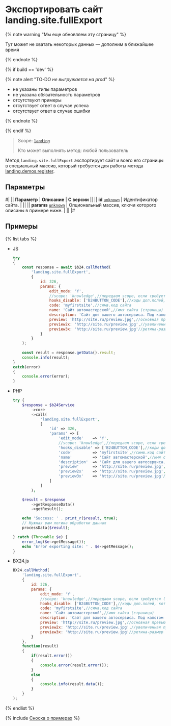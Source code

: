 # Экспортировать сайт landing.site.fullExport

{% note warning "Мы еще обновляем эту страницу" %}

Тут может не хватать некоторых данных — дополним в ближайшее время

{% endnote %}

{% if build == 'dev' %}

{% note alert "TO-DO _не выгружается на prod_" %}

- не указаны типы параметров
- не указана обязательность параметров
- отсутствуют примеры
- отсутствует ответ в случае успеха
- отсутствует ответ в случае ошибки

{% endnote %}

{% endif %}

> Scope: [`landing`](../../scopes/permissions.md)
>
> Кто может выполнять метод: любой пользователь

Метод `landing.site.fullExport` экспортирует сайт и всего его страницы в специальный массив, который требуется для работы метода [landing.demos.register](../demos/landing-demos-register.md).

## Параметры

#|
|| **Параметр** | **Описание** | **С версии** ||
|| **id**
[`unknown`](../../data-types.md) | Идентификатор сайта. | ||
|| **params**
[`unknown`](../../data-types.md) | Опциональный массив, ключи которого описаны в примере ниже. | ||
|#

## Примеры

{% list tabs %}

- JS


    ```js
    try
    {
    	const response = await $b24.callMethod(
    		'landing.site.fullExport',
    		{
    			id: 326,
    			params: {
    				edit_mode: 'Y',
    				//scope: 'knowledge',//передаем scope, если требуется ([подробнее](.))
    				hooks_disable: ['B24BUTTON_CODE'],//коды доп.полей, которые не надо экспртировать
    				code: 'myfirstsite',//симв.код сайта
    				name: 'Сайт автомастерской',//имя сайта (страницы)
    				description: 'Сайт для вашего автосервиса. Под капотом все самое нужное.',//описание сайта
    				preview: 'http://site.ru/preview.jpg',//основная превью-картинка для списка шаблонов (реком. 280x115)
    				preview2x: 'http://site.ru/preview.jpg',//увеличенная превью-картинка (рекомен. 560x230)
    				preview3x: 'http://site.ru/preview.jpg'//ретина-размер превью картинки (рекомен. 845x345)
    			}
    		}
    	);
    	
    	const result = response.getData().result;
    	console.info(result);
    }
    catch(error)
    {
    	console.error(error);
    }
    ```

- PHP


    ```php
    try {
        $response = $b24Service
            ->core
            ->call(
                'landing.site.fullExport',
                [
                    'id' => 326,
                    'params' => [
                        'edit_mode'    => 'Y',
                        //scope: 'knowledge',//передаем scope, если требуется ([подробнее](.))
                        'hooks_disable' => ['B24BUTTON_CODE'],//коды доп.полей, которые не надо экспртировать
                        'code'         => 'myfirstsite',//симв.код сайта
                        'name'         => 'Сайт автомастерской',//имя сайта (страницы)
                        'description'  => 'Сайт для вашего автосервиса. Под капотом все самое нужное.',//описание сайта
                        'preview'      => 'http://site.ru/preview.jpg',//основная превью-картинка для списка шаблонов (реком. 280x115)
                        'preview2x'    => 'http://site.ru/preview.jpg',//увеличенная превью-картинка (рекомен. 560x230)
                        'preview3x'    => 'http://site.ru/preview.jpg'//ретина-размер превью картинки (рекомен. 845x345)
                    ]
                ]
            );
    
        $result = $response
            ->getResponseData()
            ->getResult();
    
        echo 'Success: ' . print_r($result, true);
        // Нужная вам логика обработки данных
        processData($result);
    
    } catch (Throwable $e) {
        error_log($e->getMessage());
        echo 'Error exporting site: ' . $e->getMessage();
    }
    ```

- BX24.js

    ```js
    BX24.callMethod(
        'landing.site.fullExport',
        {
            id: 326,
            params: {
                edit_mode: 'Y',
                //scope: 'knowledge',//передаем scope, если требуется ([подробнее](.))
                hooks_disable: ['B24BUTTON_CODE'],//коды доп.полей, которые не надо экспртировать
                code: 'myfirstsite',//симв.код сайта
                name: 'Сайт автомастерской',//имя сайта (страницы)
                description: 'Сайт для вашего автосервиса. Под капотом все самое нужное.',//описание сайта
                preview: 'http://site.ru/preview.jpg',//основная превью-картинка для списка шаблонов (реком. 280x115)
                preview2x: 'http://site.ru/preview.jpg',//увеличенная превью-картинка (рекомен. 560x230)
                preview3x: 'http://site.ru/preview.jpg'//ретина-размер превью картинки (рекомен. 845x345)
            }
        },
        function(result)
        {
            if(result.error())
            {
                console.error(result.error());
            }
            else
            {
                console.info(result.data());
            }
        }
    );
    ```

{% endlist %}

{% include [Сноска о примерах](../../../_includes/examples.md) %}
